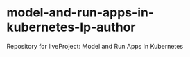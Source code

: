 # model-and-run-apps-in-kubernetes-lp-author
Repository for liveProject: Model and Run Apps in Kubernetes

